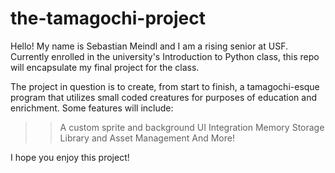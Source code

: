 # the-tamagochi-project

Hello! My name is Sebastian Meindl and I am a rising senior at USF. Currently enrolled in the university's Introduction to Python class, this repo will encapsulate my final project for the class.

The project in question is to create, from start to finish, a tamagochi-esque program that utilizes small coded creatures for purposes of education and enrichment. Some features will include: 
  >> A custom sprite and background 
  >> UI Integration
  >> Memory Storage
  >> Library and Asset Management
  >> And More!

I hope you enjoy this project! 
